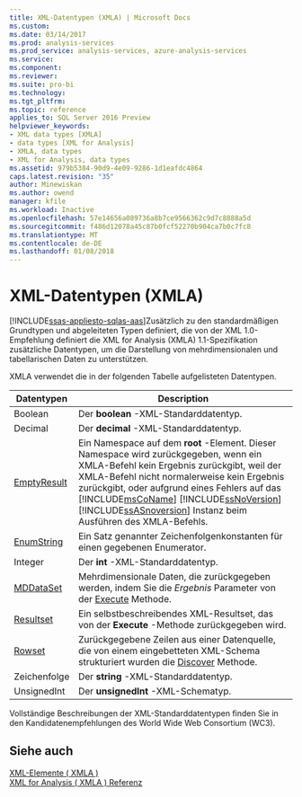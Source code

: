 ```yaml
---
title: XML-Datentypen (XMLA) | Microsoft Docs
ms.custom: 
ms.date: 03/14/2017
ms.prod: analysis-services
ms.prod_service: analysis-services, azure-analysis-services
ms.service: 
ms.component: 
ms.reviewer: 
ms.suite: pro-bi
ms.technology: 
ms.tgt_pltfrm: 
ms.topic: reference
applies_to: SQL Server 2016 Preview
helpviewer_keywords:
- XML data types [XMLA]
- data types [XML for Analysis]
- XMLA, data types
- XML for Analysis, data types
ms.assetid: 979b5384-90d9-4e09-9286-1d1eafdc4864
caps.latest.revision: "35"
author: Minewiskan
ms.author: owend
manager: kfile
ms.workload: Inactive
ms.openlocfilehash: 57e14656a089736a8b7ce9566362c9d7c8888a5d
ms.sourcegitcommit: f486d12078a45c87b0fcf52270b904ca7b0c7fc8
ms.translationtype: MT
ms.contentlocale: de-DE
ms.lasthandoff: 01/08/2018
---
```

# <a name="xml-data-types-xmla"></a>XML-Datentypen (XMLA)
[!INCLUDE[ssas-appliesto-sqlas-aas](../../../includes/ssas-appliesto-sqlas-aas.md)]Zusätzlich zu den standardmäßigen Grundtypen und abgeleiteten Typen definiert, die von der XML 1.0-Empfehlung definiert die XML for Analysis (XMLA) 1.1-Spezifikation zusätzliche Datentypen, um die Darstellung von mehrdimensionalen und tabellarischen Daten zu unterstützen.  
  
 XMLA verwendet die in der folgenden Tabelle aufgelisteten Datentypen.  
  
|Datentypen|Description|  
|----------------|-----------------|  
|Boolean|Der **boolean** -XML-Standarddatentyp.|  
|Decimal|Der **decimal** -XML-Standarddatentyp.|  
|[EmptyResult](../../../analysis-services/xmla/xml-data-types/emptyresult-data-type-xmla.md)|Ein Namespace auf dem **root** -Element. Dieser Namespace wird zurückgegeben, wenn ein XMLA-Befehl kein Ergebnis zurückgibt, weil der XMLA-Befehl nicht normalerweise kein Ergebnis zurückgibt, oder aufgrund eines Fehlers auf das [!INCLUDE[msCoName](../../../includes/msconame-md.md)] [!INCLUDE[ssNoVersion](../../../includes/ssnoversion-md.md)] [!INCLUDE[ssASnoversion](../../../includes/ssasnoversion-md.md)] Instanz beim Ausführen des XMLA-Befehls.|  
|[EnumString](../../../analysis-services/xmla/xml-data-types/enumstring-data-type-xmla.md)|Ein Satz genannter Zeichenfolgenkonstanten für einen gegebenen Enumerator.|  
|Integer|Der **int** -XML-Standarddatentyp.|  
|[MDDataSet](../../../analysis-services/xmla/xml-data-types/mddataset-data-type-xmla.md)|Mehrdimensionale Daten, die zurückgegeben werden, indem Sie die *Ergebnis* Parameter von der [Execute](../../../analysis-services/xmla/xml-elements-methods-execute.md) Methode.|  
|[Resultset](../../../analysis-services/xmla/xml-data-types/resultset-data-type-xmla.md)|Ein selbstbeschreibendes XML-Resultset, das von der **Execute** -Methode zurückgegeben wird.|  
|[Rowset](../../../analysis-services/xmla/xml-data-types/rowset-data-type-xmla.md)|Zurückgegebene Zeilen aus einer Datenquelle, die von einem eingebetteten XML-Schema strukturiert wurden die [Discover](../../../analysis-services/xmla/xml-elements-methods-discover.md) Methode.|  
|Zeichenfolge|Der **string** -XML-Standarddatentyp.|  
|UnsignedInt|Der **unsignedInt** -XML-Schematyp.|  
  
 Vollständige Beschreibungen der XML-Standarddatentypen finden Sie in den Kandidatenempfehlungen des World Wide Web Consortium (WC3).  
  
## <a name="see-also"></a>Siehe auch  
 [XML-Elemente &#40; XMLA &#41;](http://msdn.microsoft.com/library/40ab2360-efb6-4ba6-bf23-e84964e51008)   
 [XML for Analysis &#40; XMLA &#41; Referenz](../../../analysis-services/xmla/xml-for-analysis-xmla-reference.md)  
  
  
